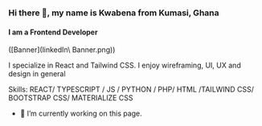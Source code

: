 ### Hi there 👋, my name is Kwabena from Kumasi, Ghana
#### I am a Frontend Developer
([Banner](linkedIn\ Banner.png))

I specialize in React and Tailwind CSS. I enjoy wireframing, UI, UX and design in general

Skills: REACT/ TYPESCRIPT / JS / PYTHON / PHP/ HTML /TAILWIND CSS/ BOOTSTRAP CSS/ MATERIALIZE CSS

- 🔭 I’m currently working on this page. 




